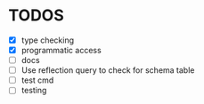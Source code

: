 # TODOS

- [x] type checking
- [x] programmatic access
- [ ] docs
- [ ] Use reflection query to check for schema table
- [ ] test cmd
- [ ] testing
